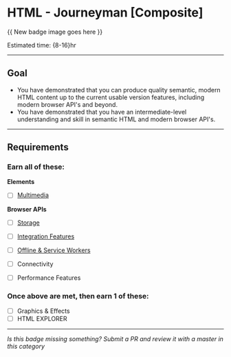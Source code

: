 # HTML - Journeyman [Composite]

{{ New badge image goes here }}
<!-- TODO: design new V2 JavaScript badge before this releases -->

Estimated time: {8-16}hr

-----


## Goal
- You have demonstrated that you can produce quality semantic, modern HTML content up to the current usable version features, including modern browser API's and beyond.
- You have demonstrated that you have an intermediate-level understanding and skill in semantic HTML and modern browser API's.


-----


## Requirements

### Earn all of these:

**Elements**

- [ ] [Multimedia](_micro_multimedia.md)

**Browser APIs**

- [ ] [Storage](_micro_storage.md)
- [ ] [Integration Features](_micro_integration-features.md)
- [ ] [Offline & Service Workers](_micro_offline-service-workers.md)
- [ ] Connectivity
- [ ] Performance Features


### Once above are met, then earn 1 of these:
- [ ] Graphics & Effects
- [ ] HTML EXPLORER

-----

  *Is this badge missing something? Submit a PR and review it with a master in this category*
